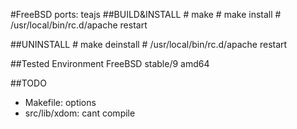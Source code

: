 #FreeBSD ports: teajs
##BUILD&INSTALL
    # make
    # make install
    # /usr/local/bin/rc.d/apache restart

##UNINSTALL
    # make deinstall
    # /usr/local/bin/rc.d/apache restart

##Tested Environment
FreeBSD stable/9 amd64

##TODO
- Makefile: options
- src/lib/xdom: cant compile


